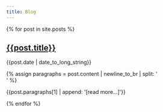 ```yaml
---
title: Blog
---
```


{% for post in site.posts %}

[{{post.title}}]({{post.url}})
------------------------------

<p id="post-date">{{post.date | date_to_long_string}}</p>

{% assign paragraphs = post.content | newline_to_br | split: '<br />' %}
<!-- {{post.excerpt | append: '[read more…]' | strip_newlines | markdownify | strip_html}} -->
<!-- {{post.excerpt | append: '[read more…]' | strip_newlines}} -->
{{post.paragraphs[1] | append: '[read more…]'}}

<!-- [{{post.title}}]({{post.url}}) -->
<!-- ------------------------------ -->

<!-- <p id="post-date">{{post.date | date_to_long_string}}</p> -->

<!-- {{post.excerpt}} -->

<!-- [[read more…]({{post.url}})] -->

{% endfor %}
